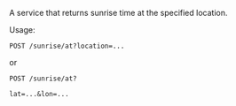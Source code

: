 A service that returns sunrise time at the specified location.

Usage:

    POST /sunrise/at?location=...

or

    POST /sunrise/at?

    lat=...&lon=...
